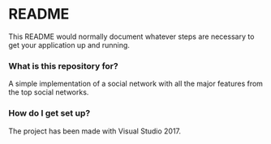 # README #

This README would normally document whatever steps are necessary to get your application up and running.

### What is this repository for? ###
A simple implementation of a social network with all the major features from the top social networks.

### How do I get set up? ###
The project has been made with Visual Studio 2017.

